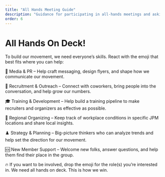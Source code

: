 ```yaml
---
title: "All Hands Meeting Guide"
description: "Guidance for participating in all-hands meetings and asking questions about working conditions."
order: 6
---
```


# All Hands On Deck!

To build our movement, we need everyone’s skills. React with the emoji that best fits where you can help:

📰 Media & PR – Help craft messaging, design flyers, and shape how we communicate our movement.

📣 Recruitment & Outreach – Connect with coworkers, bring people into the conversation, and help grow our numbers.

🎓 Training & Development – Help build a training pipeline to make recruiters and organizers as effective as possible.

📍 Regional Organizing – Keep track of workplace conditions in specific JPM locations and share local insights.

♟️ Strategy & Planning – Big-picture thinkers who can analyze trends and help set the direction for our movement.

🆘 New Member Support – Welcome new folks, answer questions, and help them find their place in the group.

🔥 If you want to be involved, drop the emoji for the role(s) you’re interested in. We need all hands on deck. This is how we win.
